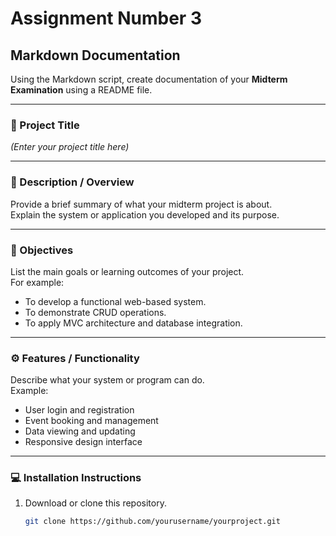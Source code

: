 # Assignment Number 3  
## Markdown Documentation

Using the Markdown script, create documentation of your **Midterm Examination** using a README file.

---

### 📘 Project Title
*(Enter your project title here)*

---

### 📝 Description / Overview
Provide a brief summary of what your midterm project is about.  
Explain the system or application you developed and its purpose.

---

### 🎯 Objectives
List the main goals or learning outcomes of your project.  
For example:
- To develop a functional web-based system.
- To demonstrate CRUD operations.
- To apply MVC architecture and database integration.

---

### ⚙️ Features / Functionality
Describe what your system or program can do.  
Example:
- User login and registration
- Event booking and management
- Data viewing and updating
- Responsive design interface

---

### 💻 Installation Instructions
1. Download or clone this repository.  
   ```bash
   git clone https://github.com/yourusername/yourproject.git
